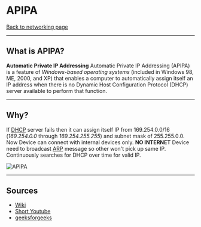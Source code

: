 # APIPA
[Back to networking page](./index.md)

---

## What is APIPA?
**Automatic Private IP Addressing**
Automatic Private IP Addressing (APIPA) is a feature of _Windows-based operating systems_ (included in Windows 98, ME, 2000, and XP) that enables a computer to automatically assign itself an IP address when there is no Dynamic Host Configuration Protocol (DHCP) server available to perform that function.

---

## Why?
If [DHCP](DHCP.md) server fails then it can assign itself IP from  169.254.0.0/16 (_169.254.0.0_ through _169.254.255.255_) and subnet mask of 255.255.0.0.
Now Device can connect with internal devices only. **NO INTERNET**
Device need to broadcast [ARP](ARP.md) message so other won't pick up same IP.
Continuously searches for DHCP over time for valid IP.

![APIPA](https://media.geeksforgeeks.org/wp-content/uploads/20200428145226/APIPA_21.png)


---

## Sources
- [Wiki](https://en.wikipedia.org/wiki/Link-local_address)
- [Short Youtube](https://youtu.be/0tEjUR6tjBU)
- [geeksforgeeks](https://www.geeksforgeeks.org/what-is-apipa-automatic-private-ip-addressing/)